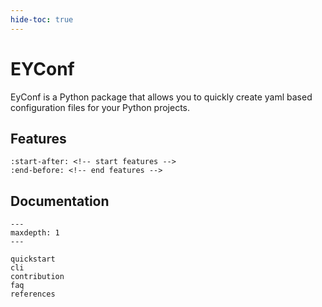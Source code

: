 ```yaml
---
hide-toc: true
---
```


# EYConf

EyConf is a Python package that allows you to quickly create yaml based configuration files for your Python projects.

## Features

```{include} ../README.md
:start-after: <!-- start features -->
:end-before: <!-- end features -->
```


## Documentation

```{toctree}    
---
maxdepth: 1
---

quickstart
cli
contribution
faq
references
```

